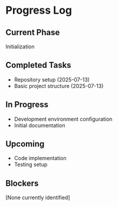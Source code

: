 # Progress Log

## Current Phase
Initialization

## Completed Tasks
- Repository setup (2025-07-13)
- Basic project structure (2025-07-13)

## In Progress
- Development environment configuration
- Initial documentation

## Upcoming
- Code implementation
- Testing setup

## Blockers
[None currently identified]